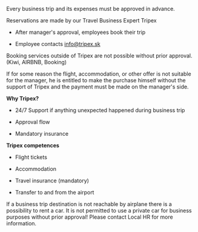 Every business trip and its expenses must be approved in advance.

Reservations are made by our Travel Business Expert Tripex

-   After manager's approval, employees book their trip
    
-   Employee contacts [info@tripex.sk](mailto:info@tripex.sk)
    

Booking services outside of Tripex are not possible without prior approval. (Kiwi, AIRBNB, Booking)

If for some reason the flight, accommodation, or other offer is not suitable for the manager, he is entitled to make the purchase himself without the support of Tripex and the payment must be made on the manager's side.

  
**Why Tripex?**

-   24/7 Support if anything unexpected happened during business trip
    
-   Approval flow
    
-   Mandatory insurance
    

**Tripex competences**

-   Flight tickets
    
-   Accommodation
    
-   Travel insurance (mandatory)
    
-   Transfer to and from the airport
    

If a business trip destination is not reachable by airplane there is a possibility to rent a car. It is not permitted to use a private car for business purposes without prior approval! Please contact Local HR for more information.